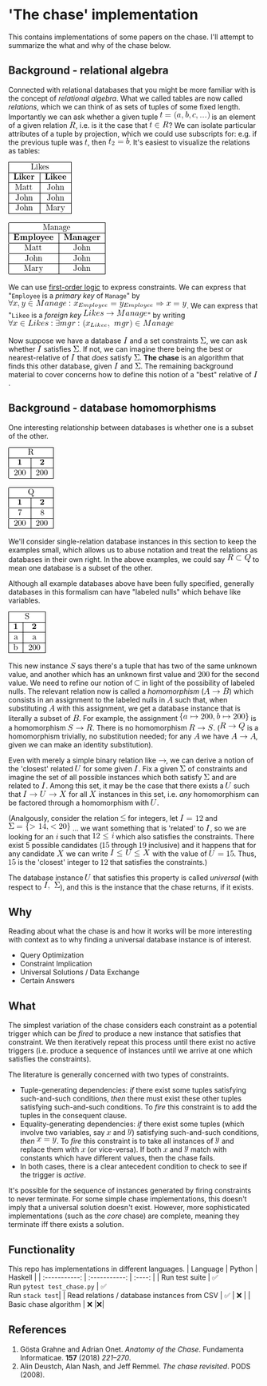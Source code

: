 
<!--
    To generate the readme, run:

    docker run -ti --rm -v /Users/ksb/chase:/test/usr maltegruber/readme-tex:1.0.0

    see: https://github.com/MalteGruber/readme-tex

-->



# 'The chase' implementation

This contains implementations of some papers on the chase. I'll attempt to summarize the what and why of the chase below.

## Background - relational algebra

Connected with relational databases that you might be more familiar with is the concept of *relational algebra*. What we called tables are now called *relations*, which we can think of as sets of tuples of some fixed length. Importantly we can ask whether a given tuple ![t=(a,b, c, ...)](doc/teximg/tex_img_0_8LR74.png) is an element of a given relation ![R](doc/teximg/tex_img_1_IY8FP.png), i.e. is it the case that ![t \in R](doc/teximg/tex_img_2_L7HOS.png)? We can isolate particular attributes of a tuple by projection, which we could use subscripts for: e.g. if the previous tuple was ![t](doc/teximg/tex_img_3_KAUN2.png), then ![t_2 = b](doc/teximg/tex_img_4_HNFWD.png). It's easiest to visualize the relations as tables:


![\begin{tabular}{ |c|c| } \hline \multicolumn{2}{ |c| }{Likes}   \\ \hline \textbf{Liker}  & \textbf{Likee}\\ \hline Matt            & John          \\ \hline John            & John          \\ \hline John            & Mary          \\ \hline\end{tabular}](doc/teximg/tex_img_5_VQ1L9.png)


![\begin{tabular}{ |c|c| } \hline \multicolumn{2}{ |c| }{Manage}   \\ \hline \textbf{Employee}  & \textbf{Manager}\\ \hline Matt            & John          \\ \hline John            & John          \\ \hline Mary            & John          \\ \hline\end{tabular}](doc/teximg/tex_img_6_YOU2F.png)


We can use [first-order logic](https://www.javatpoint.com/first-order-logic-in-artificial-intelligence) to express constraints. We can express that "`Employee` is a *primary key* of `Manage`" by ![\forall x, y \in Manage: x_{Employee}=y_{Employee} \Rightarrow x=y](doc/teximg/tex_img_7_IJ2KL.png). We can express that "`Likee` is a *foreign key* ![Likes \rightarrow Manage](doc/teximg/tex_img_8_AD06O.png)" by writing ![\forall x \in Likes: \exists mgr: (x_{Likee},\ mgr) \in {Manage}](doc/teximg/tex_img_9_N26GY.png)

Now suppose we have a database ![I](doc/teximg/tex_img_10_M5RDK.png) and a set constraints ![\Sigma](doc/teximg/tex_img_11_6EC3X.png), we can ask whether ![I](doc/teximg/tex_img_12_H2TA1.png) satisfies ![\Sigma](doc/teximg/tex_img_13_NR5TV.png). If not, we can imagine there being the best or nearest-relative of ![I](doc/teximg/tex_img_14_OOX8I.png) that *does* satisfy ![\Sigma](doc/teximg/tex_img_15_HRDOW.png). **The chase** is an algorithm that finds this other database, given ![I](doc/teximg/tex_img_16_K4X56.png) and ![\Sigma](doc/teximg/tex_img_17_8QV4Y.png). The remaining background material to cover concerns how to define this notion of a "best" relative of ![I](doc/teximg/tex_img_18_O78YX.png).

## Background - database homomorphisms

One interesting relationship between databases is whether one is a subset of the other.

![\begin{tabular}{ |c|c| } \hline \multicolumn{2}{ |c| }{R}   \\ \hline \textbf{1}  & \textbf{2}\\ \hline 200            & 200          \\ \hline\end{tabular}](doc/teximg/tex_img_19_K2V5C.png)

![\begin{tabular}{ |c|c| } \hline \multicolumn{2}{ |c| }{Q} \\ \hline \textbf{1}  & \textbf{2}  \\ \hline 7              & 8        \\ \hline 200            & 200      \\ \hline\end{tabular}](doc/teximg/tex_img_20_N24NG.png)


We'll consider single-relation database instances in this section to keep the examples small, which allows us to abuse notation and treat the relations as databases in their own right. In the above examples, we could say ![R \subset Q](doc/teximg/tex_img_21_62DOU.png) to mean one database is a subset of the other.

Although all example databases above have been fully specified, generally databases in this formalism can have "labeled nulls" which behave like variables.


![\begin{tabular}{ |c|c| } \hline \multicolumn{2}{ |c| }{S} \\ \hline \textbf{1}  & \textbf{2}  \\ \hline a            & a        \\ \hline b            & 200      \\ \hline\end{tabular}](doc/teximg/tex_img_22_PSQ1J.png)

This new instance ![S](doc/teximg/tex_img_23_FYS3K.png) says there's a tuple that has two of the same unknown value, and another which has an unknown first value and ![200](doc/teximg/tex_img_24_R23IO.png) for the second value. We need to refine our notion of ![\subset](doc/teximg/tex_img_25_FQAS6.png) in light of the possibility of labeled nulls. The relevant relation now is called a *homomorphism* (![A \rightarrow B](doc/teximg/tex_img_26_KQFWU.png)) which consists in an assignment to the labeled nulls in ![A](doc/teximg/tex_img_27_IFH7C.png) such that, when substituting ![A](doc/teximg/tex_img_28_4KL5F.png) with this assignment, we get a database instance that is literally a subset of ![B](doc/teximg/tex_img_29_ZF66Z.png). For example, the assignment ![\{a \mapsto 200, b \mapsto 200\}](doc/teximg/tex_img_30_IKXG4.png) is a homomorphism ![S \rightarrow R](doc/teximg/tex_img_31_5H3SY.png). There is no homomorphism ![R \rightarrow S](doc/teximg/tex_img_32_51LZB.png). (![R \rightarrow Q](doc/teximg/tex_img_33_E7VP8.png) is a homomorphism trivially, no substitution needed; for any ![A](doc/teximg/tex_img_34_ND0OC.png) we have ![A \rightarrow A](doc/teximg/tex_img_35_JA00F.png), given we can make an identity substitution).

Even with merely a simple binary relation like ![\rightarrow](doc/teximg/tex_img_36_75NGM.png), we can derive a notion of the 'closest' related ![U](doc/teximg/tex_img_37_7ZXW8.png) for some given ![I](doc/teximg/tex_img_38_TR64L.png). Fix a given ![\Sigma](doc/teximg/tex_img_39_O4HQ9.png) of constraints and imagine the set of all possible instances which both satisfy ![\Sigma](doc/teximg/tex_img_40_MH2QJ.png) and are related to ![I](doc/teximg/tex_img_41_75Z59.png). Among this set, it may be the case that there exists a ![U](doc/teximg/tex_img_42_5LWR3.png) such that ![I \rightarrow U \rightarrow X](doc/teximg/tex_img_43_F35L5.png) for all ![X](doc/teximg/tex_img_44_LZHCZ.png) instances in this set, i.e. *any* homomorphism can be factored through a homomorphism with ![U](doc/teximg/tex_img_45_XOBUV.png).

(Analgously, consider the relation ![\le](doc/teximg/tex_img_46_0KMBM.png) for integers, let ![I=12](doc/teximg/tex_img_47_0941G.png) and ![\Sigma = \{> 14, < 20\}](doc/teximg/tex_img_48_X1DMJ.png) ... we want something that is 'related' to ![I](doc/teximg/tex_img_49_QITLY.png), so we are looking for an ![i](doc/teximg/tex_img_50_FJ7OS.png) such that ![12 \le i](doc/teximg/tex_img_51_NCEFQ.png) which also satisfies the constraints. There exist 5 possible candidates (![15](doc/teximg/tex_img_52_VQWVZ.png) through ![19](doc/teximg/tex_img_53_VDILJ.png) inclusive) and it happens that for any candidate ![X](doc/teximg/tex_img_54_9QE67.png) we can write ![I \le U \le X](doc/teximg/tex_img_55_B766S.png) with the value of ![U=15](doc/teximg/tex_img_56_O9A58.png). Thus, ![15](doc/teximg/tex_img_57_JS7NV.png) is the 'closest' integer to ![12](doc/teximg/tex_img_58_JFPOZ.png) that satisfies the constraints.)

The database instance ![U](doc/teximg/tex_img_59_YJL7D.png) that satisfies this property is called *universal* (with respect to ![I,\  \Sigma](doc/teximg/tex_img_60_ECK3X.png)), and this is the instance that the chase returns, if it exists.

## Why
Reading about what the chase is and how it works will be more interesting with context as to why finding a universal database instance is of interest.
- Query Optimization
- Constraint Implication
- Universal Solutions / Data Exchange
- Certain Answers

## What
The simplest variation of the chase considers each constraint as a potential trigger which can be *fired* to produce a new instance that satisfies that constraint. We then iteratively repeat this process until there exist no active triggers (i.e. produce a sequence of instances until we arrive at one which satisfies the constraints).

The literature is generally concerned with two types of constraints.
- Tuple-generating dependencies: *if* there exist some tuples satisfying such-and-such conditions, *then* there must exist these other tuples satisfying such-and-such conditions. To *fire* this constraint is to add the tuples in the consequent clause.
- Equality-generating dependencies: *if* there exist some tuples (which involve two variables, say ![x](doc/teximg/tex_img_61_HPPGI.png) and ![y](doc/teximg/tex_img_62_KN15R.png)) satisfying such-and-such conditions, *then* ![x=y](doc/teximg/tex_img_63_QEQ9L.png). To *fire* this constraint is to take all instances of ![y](doc/teximg/tex_img_64_TPKG9.png) and replace them with ![x](doc/teximg/tex_img_65_5YJD6.png) (or vice-versa). If both ![x](doc/teximg/tex_img_66_7V4UM.png) and ![y](doc/teximg/tex_img_67_TQG0N.png) match with constants which have different values, then the chase fails.
- In both cases, there is a clear antecedent condition to check to see if the trigger is *active*.

It's possible for the sequence of instances generated by firing constraints to never terminate. For some simple chase implementations, this doesn't imply that a universal solution doesn't exist. However, more sophisticated implementations (such as the *core* chase) are complete, meaning they terminate iff there exists a solution.


## Functionality
This repo has implementations in different languages.
| Language      | Python | Haskell |
| :-----------: | :-----------: | :----: |
| Run test suite | ✅<br> Run `pytest test_chase.py` | ✅ <br> Run `stack test`|
| Read relations / database instances from CSV      | ✅      |  ❌ |
| Basic chase algorithm  | ❌        |❌|



## References
1. Gösta Grahne and Adrian Onet. *Anatomy of the Chase*. Fundamenta Informaticae. **157** (2018) *221–270*.
2. Alin Deustch, Alan Nash, and Jeff Remmel. *The chase revisited*. PODS (2008).